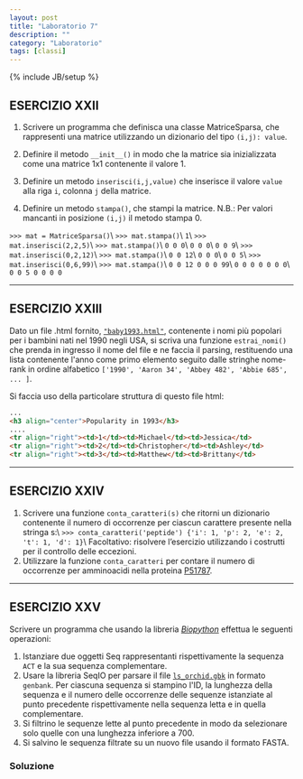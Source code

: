 ```yaml
---
layout: post
title: "Laboratorio 7"
description: ""
category: "Laboratorio"
tags: [classi]
---
```

{% include JB/setup %}
<script type="text/javascript" src="http://cdn.mathjax.org/mathjax/latest/MathJax.js?config=TeX-AMS-MML_HTMLorMML"></script>

## ESERCIZIO XXII

1. Scrivere un programma che definisca una classe MatriceSparsa, che rappresenti una matrice utilizzando un dizionario del tipo `(i,j): value`.

2. Definire il metodo `__init__()` in modo che la matrice sia inizializzata come una matrice 1x1 contenente il valore 1.

3. Definire un metodo `inserisci(i,j,value)` che inserisce il valore `value` alla riga `i`, colonna `j` della matrice. 

4. Definire un metodo `stampa()`, che stampi la matrice. N.B.: Per valori mancanti in posizione `(i,j)` il metodo stampa 0.

`>>> mat = MatriceSparsa()`\\
`>>> mat.stampa()`\\
`1`\\
`>>> mat.inserisci(2,2,5)`\\
`>>> mat.stampa()`\\
`0 0 0`\\
`0 0 0`\\
`0 0 9`\\
`>>> mat.inserisci(0,2,12)`\\
`>>> mat.stampa()`\\
`0 0 12`\\
`0 0 0`\\
`0 0 5`\\
`>>> mat.inserisci(0,6,99)`\\
`>>> mat.stampa()`\\
`0 0 12 0 0 0 99`\\
`0 0 0 0 0 0 0`\\
`0 0 5 0 0 0 0`

<!---
### Soluzione

```python
class MatriceSparsa(object):
    def __init__(self):
        self.rows = 1
        self.cols = 1
        self.values = {(0 ,0): 1}

    def inserisci(self, i ,j ,value ):
        self.rows = max(self.rows, i+1)
        self.cols = max(self.cols, j+1)
        self.values[(i,j)] = value
        
    def stampa(self):
        for i in xrange(self.rows):
            for j in xrange(self.cols):
                if (i,j) in self.values : # se la cella (i,j) e’ non nulla
                    print '%3i' % self.values[(i,j)],
                else:
                    print '%3i' % 0,
            print
            
mat = MatriceSparsa()
mat.stampa()

mat.inserisci(2 ,2 ,9)
mat.stampa()

mat.inserisci(2 ,0 ,45)
mat.stampa()

mat.inserisci(0 ,6 ,99)
mat.stampa()
```
--->
---
## ESERCIZIO XXIII

Dato un file .html fornito, <a href="/python/baby1993.html" download>`"baby1993.html"`</a>, contenente i nomi più popolari per i bambini nati nel 1990 negli USA, si scriva una funzione
`estrai_nomi()` che prenda in ingresso il nome del file e ne faccia il parsing, restituendo una lista contenente l'anno come primo elemento
seguito dalle stringhe nome-rank in ordine alfabetico `['1990', 'Aaron 34', 'Abbey 482', 'Abbie 685', ... ]`.

Si faccia uso della particolare struttura di questo file html:

```html
...
<h3 align="center">Popularity in 1993</h3>
....
<tr align="right"><td>1</td><td>Michael</td><td>Jessica</td>
<tr align="right"><td>2</td><td>Christopher</td><td>Ashley</td>
<tr align="right"><td>3</td><td>Matthew</td><td>Brittany</td>
```
<!---
### Soluzione

```python
import re

def estrai_nomi(filename):
    """
    """
    pattern = r"<td>([\d]{1,})</td><td>([\w]{1,})</td><td>([\w]{1,})</td>"
    year_pattern = r"""<h3 align="center">Popularity in ([\d]{4})</h3>"""
    lista_nomi = []
    infile = open(filename)
    htmlPage = ''.join(line for line in infile)
    matches = re.finditer(pattern,htmlPage)
    for match in matches:
        lista_nomi.append(match.group(2)+' '+match.group(1))
        lista_nomi.append(match.group(3)+' '+match.group(1))
    lista_nomi.sort()
    match_year = re.search(year_pattern,htmlPage)
    year = match_year.group(1)
    return [year]+lista_nomi


print estrai_nomi("files/baby1993.html")[0:20]
```
-->

---
## ESERCIZIO XXIV

1. Scrivere una funzione `conta_caratteri(s)` che ritorni un dizionario contenente il numero di occorrenze
    per ciascun carattere presente nella stringa s:\\
    `>>> conta_caratteri('peptide') {'i': 1, 'p': 2, 'e': 2, 't': 1, 'd': 1}`\\
    Facoltativo: risolvere l’esercizio utilizzando i costrutti per il controllo delle eccezioni.
2. Utilizzare la funzione `conta_caratteri` per contare il numero di occorrenze per amminoacidi
    nella proteina [P51787](http://www.uniprot.org/uniprot/P51787.fasta).

<!---
### Soluzione

```python
# Punto 1
def conta_caratteri(stringa):
    if type(stringa) != str:
        raise TypeError('Input type must be string')

    char_dict = {}
    for char in stringa:
        try:
            char_dict[char] += 1
        except KeyError:
            char_dict[char] = 1

    return char_dict

# Punto 2
sequenza = ""
with open("files/P51787.fasta") as fopen:
    for line in fopen:
        if not line.startswith('>'):
            sequenza += line.replace('\n','')

dict_ammino =  conta_caratteri(sequenza)
print dict_ammino

```
--->
---
## ESERCIZIO XXV

Scrivere un programma che usando la libreria [*Biopython*](http://biopython.org/wiki/Documentation) effettua le seguenti operazioni:

1. Istanziare due oggetti Seq rappresentanti rispettivamente la sequenza `ACT` e la sua sequenza complementare.
2. Usare la libreria SeqIO per parsare il file [`ls_orchid.gbk`](../../../../python/ls_orchid.gbk) in formato `genbank`. Per ciascuna sequenza si stampino l'ID,
    la lunghezza della sequenza e il numero delle occorrenze delle sequenze istanziate al punto precedente rispettivamente nella
    sequenza letta e in quella complementare.
3. Si filtrino le sequenze lette al punto precedente in modo da selezionare solo quelle con una lunghezza inferiore a 700.
4. Si salvino le sequenza filtrate su un nuovo file usando il formato FASTA.

### Soluzione
<!---
```python
from Bio import SeqIO
from Bio.Seq import Seq

# Punto 1
seq = Seq('ACT')
seq2 = seq.complement()

# Punto 2
ls_orchid = SeqIO.parse('ls_orchid.gbk',format='genbank')

for seq_orch in ls_orchid:
    seq_o = seq_orch.seq
    seq_c = seq_orch.seq.complement()
    print seq_orch.id, len(seq_o)
    print '\tACT occ: ',str(seq_o).count(str(seq)), '-', str(seq_c).count(str(seq))
    print '\tTGA occ: ',str(seq_o).count(str(seq2)), '-', str(seq_c).count(str(seq2))

# Punto 3
filtered = filter(lambda l: len(l.seq) < 700, SeqIO.parse('ls_orchid.gbk',format='genbank'))

# Punto 4
SeqIO.write(filtered,'ls_orchid.fasta',format='fasta')
```
--->
